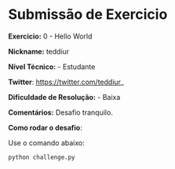 # Submissão de Exercicio

**Exercicio:** 0 - Hello World

**Nickname:** teddiur

**Nível Técnico:** - Estudante

**Twitter**: https://twitter.com/teddiur_

**Dificuldade de Resolução:** - Baixa

**Comentários:** Desafio tranquilo.

**Como rodar o desafio**: 

Use o comando abaixo: 
```bash
python challenge.py
```